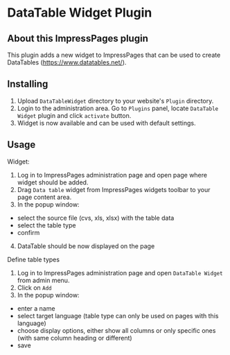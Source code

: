# DataTable Widget Plugin

## About this ImpressPages plugin

This plugin adds a new widget to ImpressPages that can be used to create DataTables (https://www.datatables.net/).

## Installing

1. Upload `DataTableWidget` directory to your website's `Plugin` directory.
2. Login to the administration area. Go to `Plugins` panel, locate `DataTable Widget` plugin and click `activate` button.
3. Widget is now available and can be used with default settings.

## Usage

Widget:
1. Log in to ImpressPages administration page and open page where widget should be added.
2. Drag `Data table` widget from ImpressPages widgets toolbar to your page content area.
3. In the popup window:
- select the source file (cvs, xls, xlsx) with the table data
- select the table type
- confirm
4. DataTable should be now displayed on the page

Define table types
1. Log in to ImpressPages administration page and open `DataTable Widget` from admin menu.
2. Click on `Add`
3. In the popup window:
- enter a name
- select target language (table type can only be used on pages with this language)
- choose display options, either show all columns or only specific ones (with same column heading or different)
- save